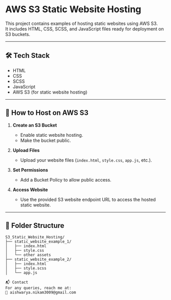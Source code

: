# AWS S3 Static Website Hosting

This project contains examples of hosting static websites using AWS S3.  
It includes HTML, CSS, SCSS, and JavaScript files ready for deployment on S3 buckets.

---

## 🛠️ Tech Stack

- HTML
- CSS
- SCSS
- JavaScript
- AWS S3 (for static website hosting)

---

## 🚀 How to Host on AWS S3

1. **Create an S3 Bucket**
   - Enable static website hosting.
   - Make the bucket public.

2. **Upload Files**
   - Upload your website files (`index.html`, `style.css`, `app.js`, etc.).

3. **Set Permissions**
   - Add a Bucket Policy to allow public access.

4. **Access Website**
   - Use the provided S3 website endpoint URL to access the hosted static website.

---

## 📂 Folder Structure

```plaintext
S3_Static_Website_Hosting/
├── static_website_example_1/
│   ├── index.html
│   ├── style.css
│   └── other assets
├── static_website_example_2/
│   ├── index.html
│   ├── style.scss
│   └── app.js

📬 Contact
For any queries, reach me at:
📧 aishwarya.nikam3009@gmail.com
